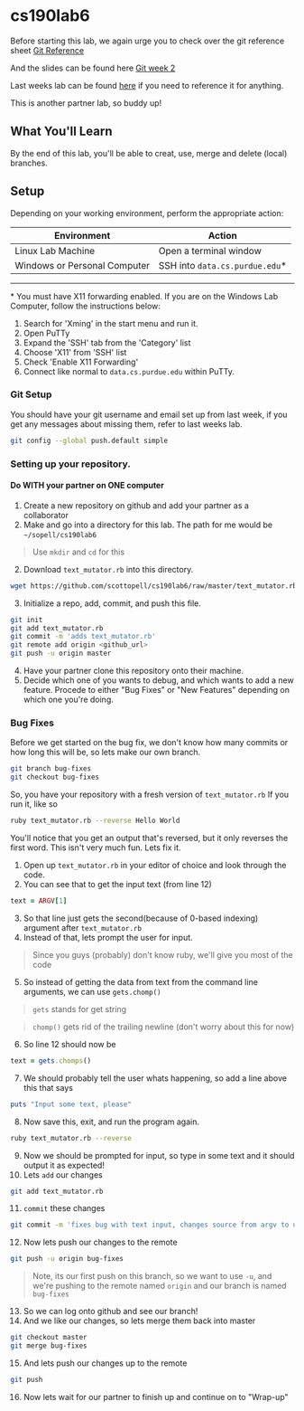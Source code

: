 cs190lab6
=========

Before starting this lab, we again urge you to check over the git reference sheet [Git Reference](./git_reference.md)

And the slides can be found here [Git week 2](https://docs.google.com/a/scottopell.com/presentation/d/1zmM8ySifYmx3arxsvLsEK9eUrGzWNsZdq1qGN8esA5E/)

Last weeks lab can be found [here](http://github.com/scottopell/cs190lab5) if you need to reference it for anything.

This is another partner lab, so buddy up!

## What You'll Learn
By the end of this lab, you'll be able to creat, use, merge and delete (local) branches.

## Setup ##

Depending on your working environment, perform the appropriate action:

| Environment   | Action        |
| ------------- | ------------- |
| Linux Lab Machine            | Open a terminal window        |
| Windows or Personal Computer | SSH into `data.cs.purdue.edu`*  |

----

\* You must have X11 forwarding enabled. If you are on the Windows Lab Computer, follow the instructions below:

1. Search for 'Xming' in the start menu and run it.
2. Open PuTTy
3. Expand the 'SSH' tab from the 'Category' list
4. Choose 'X11' from 'SSH' list
5. Check 'Enable X11 Forwarding'
6. Connect like normal to `data.cs.purdue.edu` within PuTTy.

### Git Setup

You should have your git username and email set up from last week, if you get any messages about missing them, refer to last weeks lab.


   ```bash
   git config --global push.default simple
   ```
 
### Setting up your repository. 
#### Do WITH your partner on ONE computer

1. Create a new repository on github and add your partner as a collaborator
1. Make and go into a directory for this lab. The path for me would be `~/sopell/cs190lab6`

  > Use `mkdir` and `cd` for this

2. Download `text_mutator.rb` into this directory.

  ```bash
  wget https://github.com/scottopell/cs190lab6/raw/master/text_mutator.rb
  ```
 
3. Initialize a repo, add, commit, and push this file.

  ```bash
  git init
  git add text_mutator.rb 
  git commit -m 'adds text_mutator.rb'
  git remote add origin <github_url>
  git push -u origin master
  ```
 
4. Have your partner clone this repository onto their machine.
5. Decide which one of you wants to debug, and which wants to add a new feature. Procede to either "Bug Fixes" or "New Features" depending on which one you're doing.


### Bug Fixes

Before we get started on the bug fix, we don't know how many commits or how long this will be, so lets make our own branch.

  ```bash
  git branch bug-fixes
  git checkout bug-fixes
  ```

So, you have your repository with a fresh version of `text_mutator.rb` If you run it, like so

  ```bash
  ruby text_mutator.rb --reverse Hello World
  ```

You'll notice that you get an output that's reversed, but it only reverses the first word. This isn't very much fun. Lets fix it.

1. Open up `text_mutator.rb` in your editor of choice and look through the code.
2. You can see that to get the input text (from line 12)

  ```ruby
  text = ARGV[1]
  ```

3. So that line just gets the second(because of 0-based indexing) argument after `text_mutator.rb`
4. Instead of that, lets prompt the user for input.

  > Since you guys (probably) don't know ruby, we'll give you most of the code

5. So instead of getting the data from text from the command line arguments, we can use `gets.chomp()`

  > `gets` stands for get string
  
  > `chomp()` gets rid of the trailing newline (don't worry about this for now)

6. So line 12 should now be

  ```ruby
  text = gets.chomps()
  ```

7. We should probably tell the user whats happening, so add a line above this that says

  ```ruby
  puts "Input some text, please"
  ```

8. Now save this, exit, and run the program again.

  ```bash
  ruby text_mutator.rb --reverse
  ```

9. Now we should be prompted for input, so type in some text and it should output it as expected!
10. Lets `add` our changes

  ```bash
  git add text_mutator.rb
  ```
 
11. `commit` these changes

  ```bash
  git commit -m 'fixes bug with text input, changes source from argv to user input'
  ```
 
12. Now lets push our changes to the remote 

  ```bash
  git push -u origin bug-fixes
  ```
 
  > Note, its our first push on this branch, so we want to use `-u`, and we're pushing to the remote named `origin` and our branch is named `bug-fixes` 

13. So we can log onto github and see our branch!
14. And we like our changes, so lets merge them back into master

  ```bash
  git checkout master
  git merge bug-fixes
  ```

15. And lets push our changes up to the remote

  ```bash
  git push
  ```
 
16. Now lets wait for our partner to finish up and continue on to "Wrap-up"

